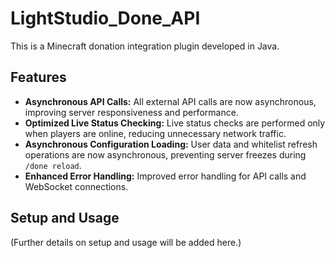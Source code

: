 # LightStudio_Done_API

This is a Minecraft donation integration plugin developed in Java.

## Features

*   **Asynchronous API Calls:** All external API calls are now asynchronous, improving server responsiveness and performance.
*   **Optimized Live Status Checking:** Live status checks are performed only when players are online, reducing unnecessary network traffic.
*   **Asynchronous Configuration Loading:** User data and whitelist refresh operations are now asynchronous, preventing server freezes during `/done reload`.
*   **Enhanced Error Handling:** Improved error handling for API calls and WebSocket connections.

## Setup and Usage

(Further details on setup and usage will be added here.)
